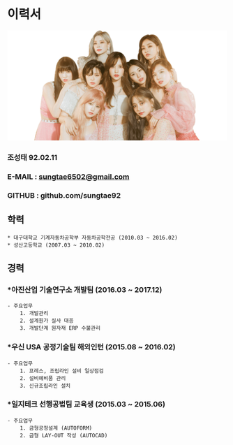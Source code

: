 # 이력서
![twice 사](https://github.com/sungtae92/smart_factory/blob/master/banner.png?raw=true)

 ### 조성태 92.02.11
 ### E-MAIL : sungtae6502@gmail.com
 ### GITHUB : github.com/sungtae92

## 학력

	* 대구대학교 기계자동차공학부 자동차공학전공 (2010.03 ~ 2016.02)
	* 성산고등학교 (2007.03 ~ 2010.02)


## 경력

### *아진산업 기술연구소 개발팀 (2016.03 ~ 2017.12)
	- 주요업무
		1. 개발관리
		2. 설계원가 실사 대응
		3. 개발단계 원자재 ERP 수불관리
### *우신 USA 공정기술팀 해외인턴 (2015.08 ~ 2016.02)
	- 주요업무
		1. 프레스, 조립라인 설비 일상점검
		2. 설비예비품 관리
		3. 신규조립라인 설치
### *일지테크 선행공법팀 교육생 (2015.03 ~ 2015.06)
	- 주요업무
		1. 금형공정설계 (AUTOFORM)
		2. 금형 LAY-OUT 작성 (AUTOCAD)
			

